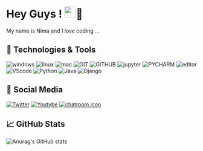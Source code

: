 # Hey Guys ! <img src="https://raw.githubusercontent.com/MartinHeinz/MartinHeinz/master/wave.gif"  width="30px">👼
My name is Nima and I love coding ...

## 🔧 Technologies & Tools
![windows](https://img.shields.io/badge/Windows-0078D6?style=for-the-badge&logo=windows&logoColor=white)
![linux](https://img.shields.io/badge/Linux-FCC624?style=for-the-badge&logo=linux&logoColor=black)
![mac](https://img.shields.io/badge/macos-FCC624?style=for-the-badge&logo=macos&logoColor=white&labelColor=black&color=black)
![GIT](https://img.shields.io/badge/git-%23F05033.svg?style=for-the-badge&logo=git&logoColor=white)
![GITHUB](https://img.shields.io/badge/github-%23121011.svg?style=for-the-badge&logo=github&logoColor=white)
![jupyter](https://img.shields.io/badge/Jupyter-%23F37626.svg?style=for-the-badge&logo=Jupyter&logoColor=white)
![PYCHARM](https://img.shields.io/badge/pycharm-143?style=for-the-badge&logo=pycharm&logoColor=black&color=black&labelColor=green)
![editor](https://img.shields.io/badge/IntelliJIDEA-000000.svg?style=for-the-badge&logo=intellij-idea&logoColor=blue)
![VScode](https://img.shields.io/badge/VisualStudioCode-0078d7.svg?style=for-the-badge&logo=visual-studio-code&logoColor=white)
![Python](https://img.shields.io/badge/python-%2314354C.svg?style=for-the-badge&logo=python&logoColor=white)
![Java](https://img.shields.io/badge/java-%23ED8B00.svg?style=for-the-badge&logo=java&logoColor=white)
![Django](https://img.shields.io/badge/django-%23092E20.svg?style=for-the-badge&logo=django&logoColor=white)

## 🍒 Social Media
[![Twitter](https://img.shields.io/badge/Twitter-%231DA1F2.svg?style=for-the-badge&logo=Twitter&logoColor=white)](https://twitter.com/nimiologyy)
[![Youtybe](https://img.shields.io/badge/Youtube-%23FF0000.svg?style=for-the-badge&logo=YouTube&logoColor=white)](https://www.youtube.com/channel/UCKe5HcYi4v14TjF0BwEoM0w)
[![chatroom icon](https://img.shields.io/badge/Telegram-2CA5E0?style=for-the-badge&logo=telegram&logoColor=white)](https://t.me/nimajowkar)


##  &#x1f4c8; GitHub Stats
![Anurag's GitHub stats](https://github-readme-stats.vercel.app/api?username=nimiology&show_icons=true&theme=tokyonight)



<!--
**nimiology/nimiology** is a ✨ _special_ ✨ repository because its `README.md` (this file) appears on your GitHub profile.

Here are some ideas to get you started:

- 🔭 I’m currently working on ...
- 🌱 I’m currently learning ...
- 👯 I’m looking to collaborate on ...
- 🤔 I’m looking for help with ...
- 💬 Ask me about ...
- 📫 How to reach me: ...
- 😄 Pronouns: ...
- ⚡ Fun fact: ...
-->
